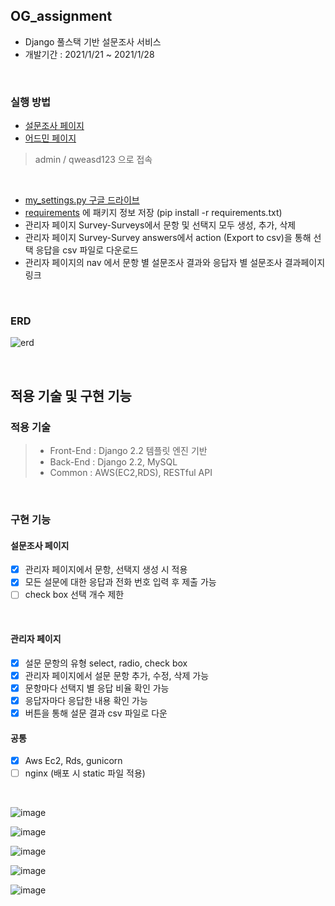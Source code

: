## OG_assignment

- Django 풀스택 기반 설문조사 서비스
- 개발기간 : 2021/1/21 ~ 2021/1/28

<br />

### 실행 방법

- [설문조사 페이지](http://52.79.114.242/survey/)
- [어드민 페이지](http://52.79.114.242/admin/)
> admin / qweasd123 으로 접속

<br />

- [my_settings.py 구글 드라이브](https://drive.google.com/file/d/1CN7pf4ZluowtfYwmVOCLagjWoKmjr6hf/view?usp=sharing)
- [requirements](https://drive.google.com/file/d/1dSDPp916ItXhbc0NiDmwgmETFWafoZfB/view?usp=sharing) 에 패키지 정보 저장 (pip install -r requirements.txt)
- 관리자 페이지 Survey-Surveys에서 문항 및 선택지 모두 생성, 추가, 삭제 
- 관리자 페이지 Survey-Survey answers에서 action (Export to csv)을 통해 선택 응답을 csv 파일로 다운로드
- 관리자 페이지의 nav 에서 문항 별 설문조사 결과와 응답자 별 설문조사 결과페이지 링크

<br />

### ERD

![erd](https://user-images.githubusercontent.com/26542094/106050926-1ba1ab00-612b-11eb-9860-2258b3f4dfd5.png)

<br />

## 적용 기술 및 구현 기능

### 적용 기술

> - Front-End : Django 2.2 템플릿 엔진 기반
> - Back-End : Django 2.2, MySQL
> - Common : AWS(EC2,RDS), RESTful API

<br />

### 구현 기능

#### 설문조사 페이지

- [x] 관리자 페이지에서 문항, 선택지 생성 시 적용 
- [x] 모든 설문에 대한 응답과 전화 번호 입력 후 제출 가능
- [ ] check box 선택 개수 제한

<br />

#### 관리자 페이지

- [x] 설문 문항의 유형 select, radio, check box
- [x] 관리자 페이지에서 설문 문항 추가, 수정, 삭제 가능
- [x] 문항마다 선택지 별 응답 비율 확인 가능
- [x] 응답자마다 응답한 내용 확인 가능
- [x] 버튼을 통해 설문 결과 csv 파일로 다운

#### 공통
- [x] Aws Ec2, Rds, gunicorn
- [ ] nginx (배포 시 static 파일 적용)

<br />

![image](https://user-images.githubusercontent.com/26542094/106123698-9d322100-619d-11eb-9c66-2b400e376946.png)<br />

![image](https://user-images.githubusercontent.com/26542094/106123890-d7032780-619d-11eb-9156-cad32db65852.png)<br />

![image](https://user-images.githubusercontent.com/26542094/106123970-ebdfbb00-619d-11eb-946a-580418514d49.png)<br />

![image](https://user-images.githubusercontent.com/26542094/106123992-f13d0580-619d-11eb-9994-0bc6647fc18f.png)

![image](https://user-images.githubusercontent.com/26542094/106124051-02861200-619e-11eb-80bb-1babf4d1efee.png)
